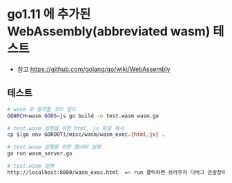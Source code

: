 # go1.11 에 추가된 WebAssembly(abbreviated wasm) 테스트

- 참고 https://github.com/golang/go/wiki/WebAssembly

## 테스트

```bash
# wasm 로 동작할 코드 빌드
GOARCH=wasm GOOS=js go build -o test.wasm wasm.go

# test.wasm 실행을 위한 html, js 파일 복사
cp $(go env GOROOT)/misc/wasm/wasm_exec.{html,js} .

# test.wasm 실행을 위한 웹서버 실행
go run wasm_server.go

# test.wasm 실행
http://localhost:8080/wasm_exec.html  => run 클릭하면 브라우저 디버그 콘솔창에 메시지 출력~
```